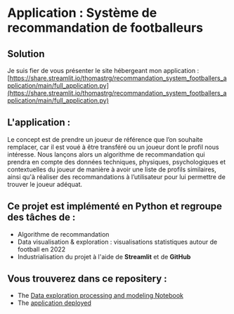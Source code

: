 # Application : Système de recommandation de footballeurs



## Solution 
Je suis fier de vous présenter le site hébergeant mon application : [https://share.streamlit.io/thomastrg/recommandation_system_footballers_application/main/full_application.py](https://share.streamlit.io/thomastrg/recommandation_system_footballers_application/main/full_application.py)


## L'application :

Le concept est de prendre un joueur de référence que l’on souhaite remplacer, car il est voué à être transféré ou un joueur dont le profil nous intéresse. Nous lançons alors un algorithme de recommandation qui prendra en compte des données techniques, physiques, psychologiques et contextuelles du joueur de manière à avoir une liste de profils similaires, ainsi qu'à réaliser des recommandations à l’utilisateur pour lui permettre de trouver le joueur adéquat.


## Ce projet est implémenté en Python et regroupe des tâches de :
* Algorithme de recommandation
* Data visualisation & exploration : visualisations statistiques autour de football en 2022  
* Industrialisation du projet à l'aide de **Streamlit** et de **GitHub**
  

## Vous trouverez dans ce repositery : 
* The [Data exploration processing and modeling Notebook](https://github.com/thomastrg/Recommandation_system_footballers_application/blob/main/Syst%C3%A8me_recommandation_footballer_et_explorations.ipynb)
* The [application deployed](https://share.streamlit.io/thomastrg/recommandation_system_footballers_application/main/full_application.py)
<br> 


